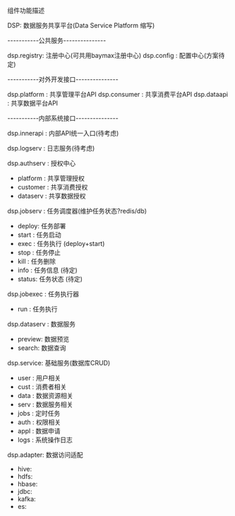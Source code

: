 组件功能描述

DSP: 数据服务共享平台(Data Service Platform 缩写)


-----------公共服务---------------

dsp.registry:  注册中心(可共用baymax注册中心)
dsp.config  :  配置中心(方案待定)

-----------对外开发接口---------------

dsp.platform : 共享管理平台API
dsp.consumer : 共享消费平台API
dsp.dataapi  : 共享数据平台API

-----------内部系统接口---------------

dsp.innerapi : 内部API统一入口(待考虑)

dsp.logserv  : 日志服务(待考虑)

dsp.authserv : 授权中心
 - platform : 共享管理授权
 - customer : 共享消费授权
 - dataserv : 共享数据授权

dsp.jobserv  : 任务调度器(维护任务状态?redis/db)
 - deploy: 任务部署
 - start : 任务启动
 - exec  : 任务执行 (deploy+start)
 - stop  : 任务停止
 - kill  : 任务删除
 - info  : 任务信息 (待定)
 - status: 任务状态 (待定)

dsp.jobexec : 任务执行器
 - run : 任务执行

dsp.dataserv : 数据服务
 - preview: 数据预览
 - search:  数据查询

dsp.service:  基础服务(数据库CRUD)
 - user :   用户相关
 - cust :   消费者相关
 - data :   数据资源相关
 - serv :   数据服务相关
 - jobs :   定时任务
 - auth :   权限相关
 - appl :   数据申请
 - logs :   系统操作日志

dsp.adapter: 数据访问适配
 - hive:
 - hdfs:
 - hbase:
 - jdbc:
 - kafka:
 - es: